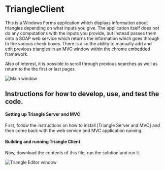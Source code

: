 # TriangleClient

This is a Windows Forms application which displays information about triangles depending on what inputs you give. The application itself does not do any computations with the inputs you provide, but instead passes them onto a SOAP web service which returns the information which goes through to the various check boxes. There is also the ability to manually add and edit previous triangles in an MVC window within the chrome embedded framework. 

Also of interest, it is possible to scroll through previous searches as well as return to the the first or last pages.

![Main window](https://i.imgur.com/BZ90mb7.png)

## Instructions for how to develop, use, and test the code.

#### Setting up Triangle Server and MVC

First, follow the instructions on how to install [Triangle Server and MVC] and then come back with the web service and MVC application running.

#### Building and running Triangle Client

Now, download the contents of this file, run the solution and run it.

![Triangle Editor window](https://i.imgur.com/yQusgQw.png)
